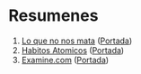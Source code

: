 # Resumenes
1. [Lo que no nos mata](<markdown/Lo que no nos mata.md>) ([Portada](<img/Lo que no nos mata.jpg>))
2. [Habitos Atomicos](<markdown/Habitos Atomicos.md>) ([Portada](<img/Habitos Atomicos.jpg>))
3. [Examine.com](<markdown/Examine.com.md>) ([Portada](<img/Examine.com.jpg>))